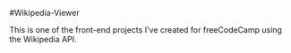 #Wikipedia-Viewer

This is one of the front-end projects I've created for freeCodeCamp using the Wikipedia API.
